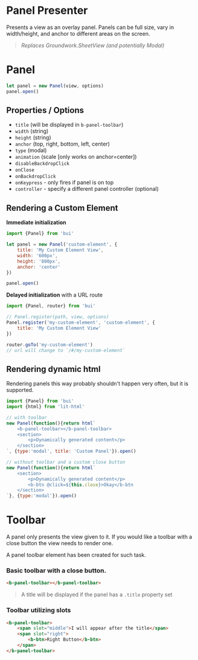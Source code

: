 Panel Presenter
===================

Presents a view as an overlay panel. Panels can be full size, vary in width/height, and anchor to
different areas on the screen.

> *Replaces Groundwork.SheetView (and potentially Modal)*

# Panel

```javascript
let panel = new Panel(view, options)
panel.open()
```

## Properties / Options

- `title` (will be displayed in `b-panel-toolbar`)
- `width` (string)
- `height` (string)
- `anchor` (top, right, bottom, left, center)
- `type` (modal)
- `animation` (scale [only works on anchor=center])
- `disableBackdropClick`
- `onClose`
- `onBackdropClick`
- `onKeypress` - only fires if panel is on top
- `controller` - specify a different panel controller (optional)

## Rendering a Custom Element

**Immediate initialization**
```javascript
import {Panel} from 'bui'

let panel = new Panel('custom-element', {
    title: 'My Custom Element View',
    width: '600px',
    height: '800px',
    anchor: 'center'
})

panel.open()
```

**Delayed initialization** with a URL route
```javascript
import {Panel, router} from 'bui'

// Panel.register(path, view, options)
Panel.register('my-custom-element', 'custom-element', {
    title: 'My Custom Element View'
})

router.goTo('my-custom-element')
// url will change to `/#/my-custom-element`
```

## Rendering dynamic html

Rendering panels this way probably shouldn't happen very often, but it is supported.

```javascript
import {Panel} from 'bui'
import {html} from 'lit-html'

// with toolbar
new Panel(function(){return html`
    <b-panel-toolbar></b-panel-toolbar>
    <section>	
        <p>Dynamically generated content</p>
    </section>
`, {type:'modal', title: 'Custom Panel'}).open()

// without toolbar and a custom close button
new Panel(function(){return html`
    <section>
        <p>Dynamically generated content</p>
        <b-btn @click=${this.close}>Okay</b-btn
    </section>
`}, {type:'modal'}).open()
```

# Toolbar

A panel only presents the view given to it. If you would like a toolbar with a close button the view
needs to render one.

A panel toolbar element has been created for such task.

### Basic toolbar with a close button.
```html
<b-panel-toolbar></b-panel-toolbar>
```
>A title will be displayed if the panel has a `.title` property set

### Toolbar utilizing slots
```html
<b-panel-toolbar>
    <span slot="middle">I will appear after the title</span>
    <span slot="right">
        <b-btn>Right Button</b-btn>
    </span>
</b-panel-toolbar>
```